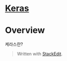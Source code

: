 # [Keras](https://keras.io/)

# Overview

케라스란? 



> Written with [StackEdit](https://stackedit.io/).
<!--stackedit_data:
eyJoaXN0b3J5IjpbLTE0NzM4NTY5MTEsLTEwNDkyMTg5ODBdfQ
==
-->